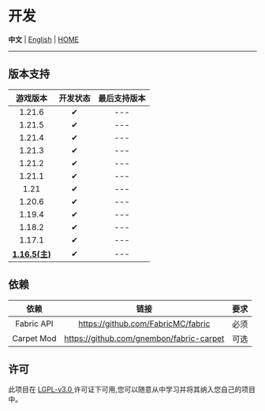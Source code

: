 # 开发

**中文** | [English](./en/development_en.md) | [HOME](../README.md)

---

## 版本支持

|         游戏版本         | 开发状态 | 最后支持版本 |
|:--------------------:|:----:|:------:|
|        1.21.6        |  ✔   |  ---   |
|        1.21.5        |  ✔   |  ---   |
|        1.21.4        |  ✔   |  ---   |
|        1.21.3        |  ✔   |  ---   |
|        1.21.2        |  ✔   |  ---   |
|        1.21.1        |  ✔   |  ---   |
|         1.21         |  ✔   |  ---   |
|        1.20.6        |  ✔   |  ---   |
|        1.19.4        |  ✔   |  ---   |
|        1.18.2        |  ✔   |  ---   |
|        1.17.1        |  ✔   |  ---   |
| **<u>1.16.5(主)</u>** |  ✔   |  ---   |

## 依赖
|     依赖     |                    链接                    | 要求 |
|:----------:|:----------------------------------------:|:--:|
| Fabric API |    https://github.com/FabricMC/fabric    | 必须 |
| Carpet Mod | https://github.com/gnembon/fabric-carpet | 可选 |

## 许可
此项目在 [ LGPL-v3.0 ](https://choosealicense.com/licenses/lgpl-3.0/) 许可证下可用,您可以随意从中学习并将其纳入您自己的项目中。
